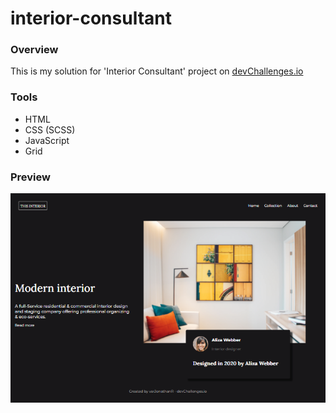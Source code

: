 # interior-consultant

### Overview

This is my solution for 'Interior Consultant' project on [devChallenges.io](https://devchallenges.io/)

### Tools

- HTML
- CSS (SCSS)
- JavaScript
- Grid

### Preview

![interior-consultant_prevew](https://github.com/varJonathanR/interior-consultant/blob/main/assets/interior-consultant_prevew.png)
